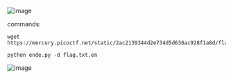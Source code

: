 
![image](https://github.com/Priyanshi0912/picoCTF/assets/101731203/e885a870-9131-416e-a1d3-20c2573fd276)

commands:
```
wget https://mercury.picoctf.net/static/2ac2139344d2e734d5d638ac928f1a8d/flag.txt.en
```

``` 
python ende.py -d flag.txt.en
```


![image](https://github.com/Priyanshi0912/picoCTF/assets/101731203/1ed2a685-d418-4464-b3eb-366f7d790d6a)
